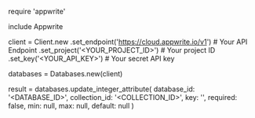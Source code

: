 require 'appwrite'

include Appwrite

client = Client.new
    .set_endpoint('https://cloud.appwrite.io/v1') # Your API Endpoint
    .set_project('&lt;YOUR_PROJECT_ID&gt;') # Your project ID
    .set_key('&lt;YOUR_API_KEY&gt;') # Your secret API key

databases = Databases.new(client)

result = databases.update_integer_attribute(
    database_id: '<DATABASE_ID>',
    collection_id: '<COLLECTION_ID>',
    key: '',
    required: false,
    min: null,
    max: null,
    default: null
)
